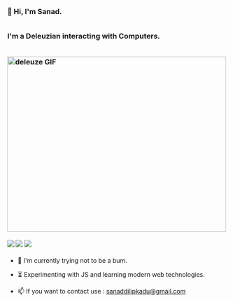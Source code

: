 <h3 align="left">

 <abc>

  <br>👋 Hi, I'm Sanad.<br>

  <br> I'm a Deleuzian interacting with Computers. <br>

  <br>
  <img src="https://media.giphy.com/media/3oKIPa5gFnrF4h9ajS/giphy.gif" alt="deleuze GIF" width="500" height="400"> 

</abc>

</h3> 



   ####      ![](https://img.shields.io/badge/Web%20Development-%3C%2F%3E-blueviolet) ![](https://img.shields.io/badge/JavaScript-%3C%2F%3E-yellow)  ![](https://img.shields.io/badge/C-%7C-yellowgreen) 
   




- :telescope: I'm currently trying not to be a bum.

- :hourglass_flowing_sand: Experimenting with JS and learning modern web technologies.

- :mailbox: If you want to contact use : sanaddilipkadu@gmail.com

